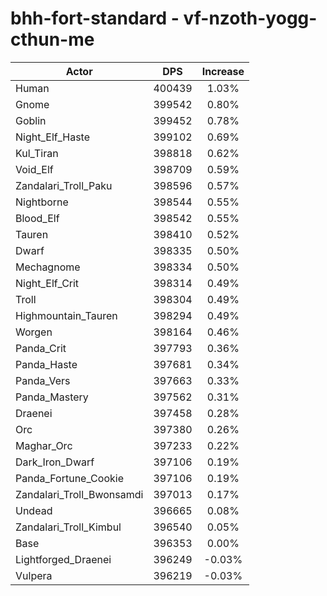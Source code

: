 # bhh-fort-standard - vf-nzoth-yogg-cthun-me
| Actor | DPS | Increase |
|---|:---:|:---:|
|Human|400439|1.03%|
|Gnome|399542|0.80%|
|Goblin|399452|0.78%|
|Night_Elf_Haste|399102|0.69%|
|Kul_Tiran|398818|0.62%|
|Void_Elf|398709|0.59%|
|Zandalari_Troll_Paku|398596|0.57%|
|Nightborne|398544|0.55%|
|Blood_Elf|398542|0.55%|
|Tauren|398410|0.52%|
|Dwarf|398335|0.50%|
|Mechagnome|398334|0.50%|
|Night_Elf_Crit|398314|0.49%|
|Troll|398304|0.49%|
|Highmountain_Tauren|398294|0.49%|
|Worgen|398164|0.46%|
|Panda_Crit|397793|0.36%|
|Panda_Haste|397681|0.34%|
|Panda_Vers|397663|0.33%|
|Panda_Mastery|397562|0.31%|
|Draenei|397458|0.28%|
|Orc|397380|0.26%|
|Maghar_Orc|397233|0.22%|
|Dark_Iron_Dwarf|397106|0.19%|
|Panda_Fortune_Cookie|397106|0.19%|
|Zandalari_Troll_Bwonsamdi|397013|0.17%|
|Undead|396665|0.08%|
|Zandalari_Troll_Kimbul|396540|0.05%|
|Base|396353|0.00%|
|Lightforged_Draenei|396249|-0.03%|
|Vulpera|396219|-0.03%|
